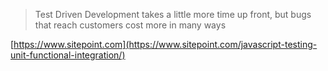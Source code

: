 > Test Driven Development takes a little more time up front, but bugs that reach customers cost more in many ways

[https://www.sitepoint.com](https://www.sitepoint.com/javascript-testing-unit-functional-integration/)